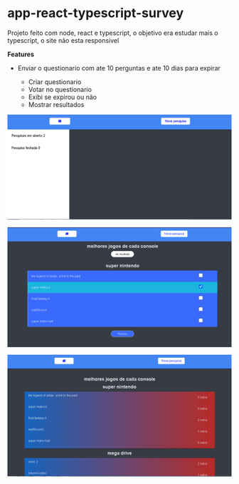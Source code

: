 # app-react-typescript-survey

Projeto feito com node, react e typescript, o objetivo era estudar mais o typescript, o site não esta responsivel<br>

<b>Features</b>
<ul>
    <li>Enviar o questionario com ate 10 perguntas e ate 10 dias para expirar</li>
    <ul>
        <li>Criar questionario</li>
        <li>Votar no questionario</li>
        <li>Exibi se expirou ou não</li>
        <li>Mostrar resultados</li>
     </ul>
</ul>

<p align="center"><img src="z1.png" width="800"></p>
<p align="center"><img src="z2.png" width="800"></p>
<p align="center"><img src="z3.png" width="800"></p>
